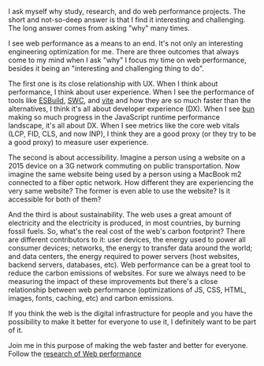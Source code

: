 I ask myself why study, research, and do web performance projects. The short and not-so-deep answer is that I find it interesting and challenging. The long answer comes from asking "why" many times.

I see web performance as a means to an end. It's not only an interesting engineering optimization for me. There are three outcomes that always come to my mind when I ask "why" I focus my time on web performance, besides it being an "interesting and challenging thing to do".

The first one is its close relationship with UX. When I think about performance, I think about user experience. When I see the performance of tools like [ESBuild](https://esbuild.github.io/), [SWC](https://swc.rs/), and [vite](https://vitejs.dev/) and how they are so much faster than the alternatives, I think it's all about developer experience (DX). When I see [bun](https://bun.sh/) making so much progress in the JavaScript runtime performance landscape, it's all about DX. When I see metrics like the core web vitals (LCP, FID, CLS, and now INP), I think they are a good proxy (or they try to be a good proxy) to measure user experience.

The second is about accessibility. Imagine a person using a website on a 2015 device on a 3G network commuting on public transportation. Now imagine the same website being used by a person using a MacBook m2 connected to a fiber optic network. How different they are experiencing the very same website? The former is even able to use the website? Is it accessible for both of them?

And the third is about sustainability. The web uses a great amount of electricity and the electricity is produced, in most countries, by burning fossil fuels. So, what's the real cost of the web's carbon footprint? There are different contributors to it: user devices, the energy used to power all consumer devices; networks, the energy to transfer data around the world; and data centers, the energy required to power servers (host websites, backend servers, databases, etc). Web performance can be a great tool to reduce the carbon emissions of websites. For sure we always need to be measuring the impact of these improvements but there's a close relationship between web performance (optimizations of JS, CSS, HTML, images, fonts, caching, etc) and carbon emissions.

If you think the web is the digital infrastructure for people and you have the possibility to make it better for everyone to use it, I definitely want to be part of it.

Join me in this purpose of making the web faster and better for everyone. Follow the [research of Web performance](https://github.com/imteekay/web-performance-research)
